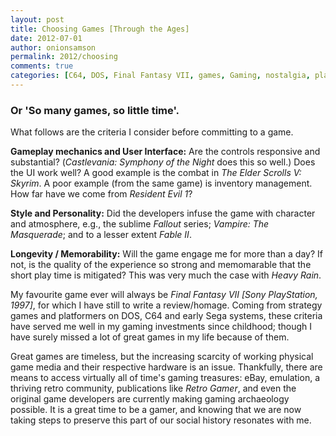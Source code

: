 ```yaml
---
layout: post
title: Choosing Games [Through the Ages]
date: 2012-07-01
author: onionsamson
permalink: 2012/choosing
comments: true
categories: [C64, DOS, Final Fantasy VII, games, Gaming, nostalgia, playstation, retro, sega master system]
---
```


### Or 'So many games, so little time'.

What follows are the criteria I consider before committing to a game.

**Gameplay mechanics and User Interface:** Are the controls responsive
and substantial? (*Castlevania: Symphony of the Night* does this so
well.) Does the UI work well? A good example is the combat in *The Elder
Scrolls V: Skyrim*. A poor example (from the same game) is inventory
management. How far have we come from *Resident Evil 1*?

**Style and Personality:** Did the developers infuse the game with
character and atmosphere, e.g., the sublime *Fallout* series; *Vampire:
The Masquerade*; and to a lesser extent *Fable II*.

**Longevity / Memorability:** Will the game engage me for more than a
day? If not, is the quality of the experience so strong and memomarable
that the short play time is mitigated? This was very much the case with
*Heavy Rain*.

My favourite game ever will always be *Final Fantasy VII \[Sony
PlayStation, 1997\]*, for which I have still to write a review/homage.
Coming from strategy games and platformers on DOS, C64 and early Sega
systems, these criteria have served me well in my gaming investments
since childhood; though I have surely missed a lot of great games in my
life because of them.

Great games are timeless, but the increasing scarcity of working
physical game media and their respective hardware is an issue.
Thankfully, there are means to access virtually all of time's gaming
treasures: eBay, emulation, a thriving retro community, publications
like *Retro Gamer*, and even the original game developers are currently
making gaming archaeology possible. It is a great time to be a gamer,
and knowing that we are now taking steps to preserve this part of our
social history resonates with me.
